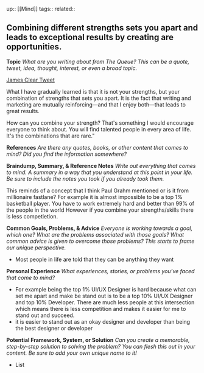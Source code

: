 up::  [[Mind]]
tags::
related::
## Combining different strengths sets you apart and leads to exceptional results by creating are opportunities.

**Topic**
*What are you writing about from The Queue? This can be a quote, tweet, idea, thought, interest, or even a broad topic.*

[James Clear Tweet](https://x.com/JamesClear/status/1808881078414786737)

What I have gradually learned is that it is not your strengths, but your combination of strengths that sets you apart. It is the fact that writing and marketing are mutually reinforcing—and that I enjoy both—that leads to great results.


How can you combine your strength? That's something I would encourage everyone to think about. You will find talented people in every area of life. It's the combinations that are rare."


**References**
*Are there any quotes, books, or other content that comes to mind? Did you find the information somewhere?*

**Braindump, Summary, & Reference Notes**
*Write out everything that comes to mind. A summary in a way that you understand at this point in your life. Be sure to include the notes you took if you already took them.*

This reminds of a concept that I think Paul Grahm mentioned or is it from millionaire fastlane?
For example it is almost impossible to be a top 1% basketball player. You have to work extremely hard and better than 99% of the people in the world
However if you combine your strengths/skills there is less competietion. 


**Common Goals, Problems, & Advice**
*Everyone is working towards a goal, which one? What are the problems associated with those goals? What common advice is given to overcome those problems? This starts to frame our unique perspective.*

- Most people in life are told that they can be anything they want

**Personal Experience**
*What experiences, stories, or problems you’ve faced that come to mind?*

  - For example being the top 1% UI/UX Designer is hard because what can set me apart and make be stand out is to be a top 10% UI/UX Designer and top 10% Developer. There are much less people at this intersection which means there is less competition and makes it easier for me to stand out and succeed.
- 	 it is easier to stand out as an okay designer and developer than being the best designer or developer

**Potential Framework, System, or Solution**
*Can you create a memorable, step-by-step solution to solving the problem? You can flesh this out in your content. Be sure to add your own unique name to it!*

  - List